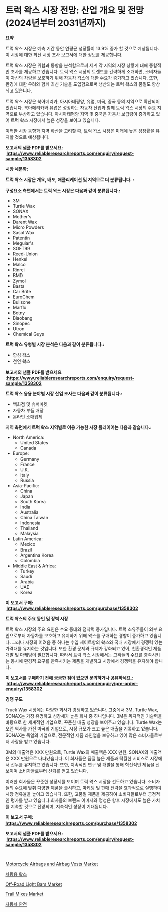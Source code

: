 <p><h1>트럭 왁스 시장 전망: 산업 개요 및 전망 (2024년부터 2031년까지)</h1></p><p><strong>요약</strong></p>
<p><p>트럭 왁스 시장은 예측 기간 동안 연평균 성장률이 13.9% 증가 할 것으로 예상됩니다. 이 시장에 대한 최신 시장 조사 보고서에 대한 정보를 제공합니다.</p><p>트럭 왁스 시장은 위험과 동향을 분석함으로써 세계 각 지역의 시장 상황에 대해 종합적인 조사를 제공하고 있습니다. 트럭 왁스 시장의 트렌드를 간략하게 소개하면, 소비자들이 자신의 차량을 보호하기 위해 자동차 왁스에 대한 수요가 증가하고 있습니다. 또한, 환경에 대한 우려와 함께 최신 기술을 도입함으로써 생산되는 트럭 왁스의 품질도 향상되고 있습니다.</p><p>트럭 왁스 시장은 북아메리카, 아시아태평양, 유럽, 미국, 중국 등의 지역으로 확산되어 있습니다. 북아메리카와 유럽은 성장하는 자동차 산업과 함께 트럭 왁스 시장의 주요 지역으로 부상하고 있습니다. 아시아태평양 지역 및 중국은 자동차 보급량이 증가하고 있어 트럭 왁스 시장에서 높은 성장을 보이고 있습니다.</p><p>이러한 시장 동향과 지역 확산을 고려할 때, 트럭 왁스 시장은 미래에 높은 성장률을 유지할 것으로 예상됩니다.</p></p>
<p><strong>보고서의 샘플 PDF를 받으세요: &nbsp;<a href="https://www.reliableresearchreports.com/enquiry/request-sample/1358302">https://www.reliableresearchreports.com/enquiry/request-sample/1358302</a></strong></p>
<p><strong>시장 세분화:</strong></p>
<p><strong> 트럭 왁스 시장은 개요, 배포, 애플리케이션 및 지역으로 더 분류됩니다. :</strong></p>
<p><strong>구성요소 측면에서는 트럭 왁스 시장은 다음과 같이 분류됩니다.:</strong></p>
<p><ul><li>3M</li><li>Turtle Wax</li><li>SONAX</li><li>Mother's</li><li>Darent Wax</li><li>Micro Powders</li><li>Sasol Wax</li><li>Patentin</li><li>Meguiar's</li><li>SOFT99</li><li>Reed-Union</li><li>Henkel</li><li>Malco</li><li>Rinrei</li><li>BMD</li><li>Zymol</li><li>Basta</li><li>Car Brite</li><li>EuroChem</li><li>Bullsone</li><li>Marflo</li><li>Botny</li><li>Biaobang</li><li>Sinopec</li><li>Utron</li><li>Chemical Guys</li></ul></p>
<p><strong> 트럭 왁스 유형별 시장 분석은 다음과 같이 분류됩니다.:</strong></p>
<p><ul><li>합성 왁스</li><li>천연 왁스</li></ul></p>
<p><strong>보고서의 샘플 PDF를 받으세요 :<a href="https://www.reliableresearchreports.com/enquiry/request-sample/1358302">https://www.reliableresearchreports.com/enquiry/request-sample/1358302</a></strong></p>
<p><strong> 트럭 왁스 응용 분야별 시장 산업 조사는 다음과 같이 분류됩니다.:</strong></p>
<p><ul><li>백화점 및 슈퍼마켓</li><li>자동차 부품 매장</li><li>온라인 소매업체</li></ul></p>
<p><strong>지역 측면에서 트럭 왁스 지역별로 이용 가능한 시장 플레이어는 다음과 같습니다.:</strong></p>
<p><ul>
    <li>
        North America:
        <ul>
            <li>United States</li>
            <li>Canada</li>
        </ul>
    </li>
    <li>
        Europe:
        <ul>
            <li>Germany</li>
            <li>France</li>
            <li>U.K.</li>
            <li>Italy</li>
            <li>Russia</li>
        </ul>
    </li>
    <li>
        Asia-Pacific:
        <ul>
            <li>China</li>
            <li>Japan</li>
            <li>South Korea</li>
            <li>India</li>
            <li>Australia</li>
            <li>China Taiwan</li>
            <li>Indonesia</li>
            <li>Thailand</li>
            <li>Malaysia</li>
        </ul>
    </li>
    <li>
        Latin America:
        <ul>
            <li>Mexico</li>
            <li>Brazil</li>
            <li>Argentina Korea</li>
            <li>Colombia</li>
        </ul>
    </li>
    <li>
        Middle East & Africa:
        <ul>
            <li>Turkey</li>
            <li>Saudi</li>
            <li>Arabia</li>
            <li>UAE</li>
            <li>Korea</li>
        </ul>
    </li>
    </ul></p>
<p><strong>이 보고서 구매: &nbsp;<a href="https://www.reliableresearchreports.com/purchase/1358302">https://www.reliableresearchreports.com/purchase/1358302</a></strong></p>
<p><strong>트럭 왁스의 주요 동인 및 장벽 시장</strong></p>
<p><p>트럭 왁스 시장의 주요 요인은 수요 증대와 점착력 증가입니다. 트럭 소유주들이 외부 요인으로부터 자동차를 보호하고 유지하기 위해 왁스를 구매하는 경향이 증가하고 있습니다. 그러나 시장의 어려움 중 하나는 수입 세이트향의 왁스와 국내 시장에서 경쟁력 있는 가격대를 유지하는 것입니다. 또한 환경 문제와 규제가 강화되고 있어, 친환경적인 제품 개발 및 마케팅이 필요합니다. 따라서 트럭 왁스 시장에서는 고객들의 수요를 충족시키는 동시에 환경적 요구를 만족시키는 제품을 개발하고 시장에서 경쟁력을 유지해야 합니다.</p></p>
<p><strong>이 보고서를 구매하기 전에 궁금한 점이 있으면 문의하거나 공유하세요.: &nbsp;<a href="https://www.reliableresearchreports.com/enquiry/pre-order-enquiry/1358302">https://www.reliableresearchreports.com/enquiry/pre-order-enquiry/1358302</a></strong></p>
<p><strong>경쟁 구도</strong></p>
<p><p>Truck Wax 시장에는 다양한 회사가 경쟁하고 있습니다. 그중에서 3M, Turtle Wax, SONAX는 가장 유명하고 성장세가 높은 회사 중 하나입니다. 3M은 독자적인 기술력을 바탕으로 한 세계적인 기업으로, 꾸준한 매출 성장을 보여주고 있습니다. Turtle Wax는 오랜 역사를 가진 미국의 기업으로, 시장 규모가 크고 높은 매출을 기록하고 있습니다. SONAX는 독일의 기업으로, 전문적인 제품 라인업을 보유하고 있어 많은 소비자들로부터 사랑을 받고 있습니다.</p><p>3M의 매출액은 XXX 만원으로, Turtle Wax의 매출액은 XXX 만원, SONAX의 매출액은 XXX 만원으로 나타났습니다. 이 회사들은 품질 높은 제품과 탁월한 서비스로 시장에서 선두를 유지하고 있습니다. 또한, 지속적인 연구 및 개발을 통해 혁신적인 제품을 선보이며 소비자들로부터 신뢰를 얻고 있습니다.</p><p>이러한 회사들은 꾸준한 성장세를 보이며 트럭 왁스 시장을 선도하고 있습니다. 소비자들의 수요에 맞춰 다양한 제품을 출시하고, 마케팅 및 판매 전략을 효과적으로 실행하여 시장 점유율을 높이고 있습니다. 또한, 고품질 제품을 제공하여 소비자들로부터 긍정적인 평가를 받고 있습니다.회사들의 브랜드 이미지와 명성은 향후 시장에서도 높은 가치를 지속할 것으로 전망되며, 지속적인 성장이 기대됩니다.</p></p>
<p><strong>이 보고서 구매: &nbsp; <a href="https://www.reliableresearchreports.com/purchase/1358302">https://www.reliableresearchreports.com/purchase/1358302</a></strong></p>
<p><strong>보고서의 샘플 PDF를 받으세요: &nbsp;<a href="https://www.reliableresearchreports.com/enquiry/request-sample/1358302">https://www.reliableresearchreports.com/enquiry/request-sample/1358302</a></strong><strong></strong></p>
<p>&nbsp;</p>
<p><p><a href="https://issuu.com/reportprime-2/docs/motorcycle-airbags-and-airbag-vests-market-size-20">Motorcycle Airbags and Airbag Vests Market</a></p><p><a href="https://github.com/trmesnao7959541/Market-Research-Report-List-1/blob/main/5752995193128.md">차량용 왁스</a></p><p><a href="https://issuu.com/reportprime-2/docs/off-road-light-bars-market-size-2030.pptx">Off-Road Light Bars Market</a></p><p><a href="https://view.publitas.com/reportprime-1/trail-mixes-market-offers-provide-insightful-data-for-the-time-period-from-2024-to-2031-and-also-provide-analysis-based-on-application-type-and-region/">Trail Mixes Market</a></p><p><a href="https://medium.com/@ishacian.georges/%EC%9E%90%EB%8F%99%EC%B0%A8-%EC%95%88%EC%A0%84-%EC%8B%9C%EC%9E%A5-%ED%86%B5%EC%B0%B0-%EC%8B%9C%EC%9E%A5-%EB%8F%99%ED%96%A5-%EC%84%B1%EC%9E%A5-2024%EB%85%84%EB%B6%80%ED%84%B0-2031%EB%85%84%EA%B9%8C%EC%A7%80-%EC%98%88%EC%B8%A1%EB%90%9C-%EA%B2%83-84a0a701ceae">자동차 안전</a></p></p>